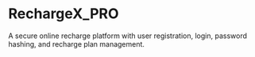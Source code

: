 # RechargeX_PRO
A secure online recharge platform with user registration, login, password hashing, and recharge plan management.
